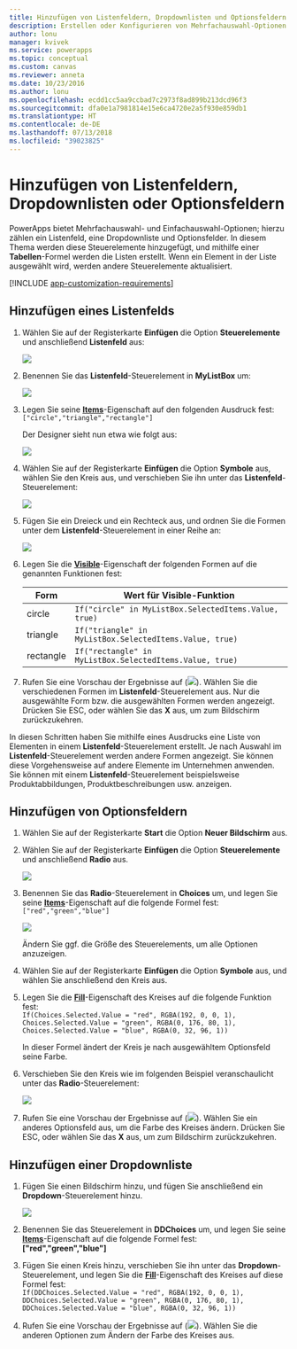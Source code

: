 ```yaml
---
title: Hinzufügen von Listenfeldern, Dropdownlisten und Optionsfeldern | Microsoft-Dokumentation
description: Erstellen oder Konfigurieren von Mehrfachauswahl-Optionen in PowerApps
author: lonu
manager: kvivek
ms.service: powerapps
ms.topic: conceptual
ms.custom: canvas
ms.reviewer: anneta
ms.date: 10/23/2016
ms.author: lonu
ms.openlocfilehash: ecdd1cc5aa9ccbad7c2973f8ad899b213dcd96f3
ms.sourcegitcommit: dfa0e1a7981814e15e6ca4720e2a5f930e859db1
ms.translationtype: HT
ms.contentlocale: de-DE
ms.lasthandoff: 07/13/2018
ms.locfileid: "39023825"
---
```

# <a name="add-a-list-box-a-drop-down-list-or-radio-buttons"></a>Hinzufügen von Listenfeldern, Dropdownlisten oder Optionsfeldern
PowerApps bietet Mehrfachauswahl- und Einfachauswahl-Optionen; hierzu zählen ein Listenfeld, eine Dropdownliste und Optionsfelder. In diesem Thema werden diese Steuerelemente hinzugefügt, und mithilfe einer **Tabellen**-Formel werden die Listen erstellt. Wenn ein Element in der Liste ausgewählt wird, werden andere Steuerelemente aktualisiert.

[!INCLUDE [app-customization-requirements](../../includes/app-customization-requirements.md)]

## <a name="add-a-list-box"></a>Hinzufügen eines Listenfelds
1. Wählen Sie auf der Registerkarte **Einfügen** die Option **Steuerelemente** und anschließend **Listenfeld** aus:  

    ![][2]  

2. Benennen Sie das **Listenfeld**-Steuerelement in **MyListBox** um:  

    ![][3]

3. Legen Sie seine **[Items](controls/properties-core.md)**-Eigenschaft auf den folgenden Ausdruck fest:  
   ```["circle","triangle","rectangle"]```  <br/>

    Der Designer sieht nun etwa wie folgt aus:

    ![][4]

4. Wählen Sie auf der Registerkarte **Einfügen** die Option **Symbole** aus, wählen Sie den Kreis aus, und verschieben Sie ihn unter das **Listenfeld**-Steuerelement:

    ![][5]  

5. Fügen Sie ein Dreieck und ein Rechteck aus, und ordnen Sie die Formen unter dem **Listenfeld**-Steuerelement in einer Reihe an:

    ![][6]  

6. Legen Sie die **[Visible](controls/properties-core.md)**-Eigenschaft der folgenden Formen auf die genannten Funktionen fest:  

   | Form | Wert für Visible-Funktion |
   | --- | --- |
   | circle |```If("circle" in MyListBox.SelectedItems.Value, true)``` |
   | triangle |```If("triangle" in MyListBox.SelectedItems.Value, true)``` |
   | rectangle |```If("rectangle" in MyListBox.SelectedItems.Value, true)``` |

7. Rufen Sie eine Vorschau der Ergebnisse auf (![][1]). Wählen Sie die verschiedenen Formen im **Listenfeld**-Steuerelement aus. Nur die ausgewählte Form bzw. die ausgewählten Formen werden angezeigt. Drücken Sie ESC, oder wählen Sie das **X** aus, um zum Bildschirm zurückzukehren.

In diesen Schritten haben Sie mithilfe eines Ausdrucks eine Liste von Elementen in einem **Listenfeld**-Steuerelement erstellt. Je nach Auswahl im **Listenfeld**-Steuerelement werden andere Formen angezeigt. Sie können diese Vorgehensweise auf andere Elemente im Unternehmen anwenden. Sie können mit einem **Listenfeld**-Steuerelement beispielsweise Produktabbildungen, Produktbeschreibungen usw. anzeigen.

## <a name="add-radio-buttons"></a>Hinzufügen von Optionsfeldern
1. Wählen Sie auf der Registerkarte **Start** die Option **Neuer Bildschirm** aus.

2. Wählen Sie auf der Registerkarte **Einfügen** die Option **Steuerelemente** und anschließend **Radio** aus.

    ![][10]  

3. Benennen Sie das **Radio**-Steuerelement in **Choices** um, und legen Sie seine **[Items](controls/properties-core.md)**-Eigenschaft auf die folgende Formel fest:  
   ```["red","green","blue"]```  <br/>

    ![][12]  

    Ändern Sie ggf. die Größe des Steuerelements, um alle Optionen anzuzeigen.

4. Wählen Sie auf der Registerkarte **Einfügen** die Option **Symbole** aus, und wählen Sie anschließend den Kreis aus.

5. Legen Sie die **[Fill](controls/properties-color-border.md)**-Eigenschaft des Kreises auf die folgende Funktion fest:  
   ```If(Choices.Selected.Value = "red", RGBA(192, 0, 0, 1), Choices.Selected.Value = "green", RGBA(0, 176, 80, 1), Choices.Selected.Value = "blue", RGBA(0, 32, 96, 1))```  

    In dieser Formel ändert der Kreis je nach ausgewähltem Optionsfeld seine Farbe.

6. Verschieben Sie den Kreis wie im folgenden Beispiel veranschaulicht unter das **Radio**-Steuerelement:

    ![][14]  

7. Rufen Sie eine Vorschau der Ergebnisse auf (![][1]). Wählen Sie ein anderes Optionsfeld aus, um die Farbe des Kreises ändern. Drücken Sie ESC, oder wählen Sie das **X** aus, um zum Bildschirm zurückzukehren.

## <a name="add-a-drop-down-list"></a>Hinzufügen einer Dropdownliste
1. Fügen Sie einen Bildschirm hinzu, und fügen Sie anschließend ein **Dropdown**-Steuerelement hinzu.

    ![][15]  

2. Benennen Sie das Steuerelement in **DDChoices** um, und legen Sie seine **[Items](controls/properties-core.md)**-Eigenschaft auf die folgende Formel fest:<br>
   **["red","green","blue"]**

3. Fügen Sie einen Kreis hinzu, verschieben Sie ihn unter das **Dropdown**-Steuerelement, und legen Sie die **[Fill](controls/properties-color-border.md)**-Eigenschaft des Kreises auf diese Formel fest:  
   ```If(DDChoices.Selected.Value = "red", RGBA(192, 0, 0, 1), DDChoices.Selected.Value = "green", RGBA(0, 176, 80, 1), DDChoices.Selected.Value = "blue", RGBA(0, 32, 96, 1))```

4. Rufen Sie eine Vorschau der Ergebnisse auf (![][1]). Wählen Sie die anderen Optionen zum Ändern der Farbe des Kreises aus.

[1]: ./media/add-list-box-drop-down-list-radio-button/preview.png
[2]: ./media/add-list-box-drop-down-list-radio-button/listbox.png
[3]: ./media/add-list-box-drop-down-list-radio-button/renamelistbox.png
[4]: ./media/add-list-box-drop-down-list-radio-button/itemslistbox.png
[5]: ./media/add-list-box-drop-down-list-radio-button/circle.png
[6]: ./media/add-list-box-drop-down-list-radio-button/allshapes.png
[10]: ./media/add-list-box-drop-down-list-radio-button/radiobutton.png
[12]: ./media/add-list-box-drop-down-list-radio-button/itemsradio.png
[14]: ./media/add-list-box-drop-down-list-radio-button/radiocircle.png
[15]: ./media/add-list-box-drop-down-list-radio-button/dropdown.png
